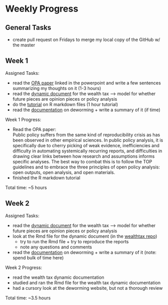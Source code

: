 # Weekly Progress

## General Tasks
- create pull request on Fridays to merge my local copy of the GitHub w/ the master

## Week 1
Assigned Tasks:
- read the [OPA paper](https://osf.io/preprints/metaarxiv/jnyqh) linked in the powerpoint and write a few sentences summarizing my thoughts on it (1-3 hours)
- read the [dynamic document](http://wealthtaxsimulator.org/analysis/) for the wealth tax --> model for whether future pieces are opinion pieces or policy analysis
- do the [tutorial](https://resources.rstudio.com/the-essentials-of-data-science/getting-started-with-r-markdown-60-02) on R markdown files (1 hour tutorial)
- read the [documentation](https://www.evidenceaction.org/dewormtheworld-2/) on deworming + write a summary of it (if time)


Week 1 Progress:
- Read the OPA paper:  
Public policy suffers from the same kind of reproducibility crisis as has been observed in other empirical sciences. In public policy analysis, it is specifically due to cherry picking of weak evidence, inefficiencies and difficulty in automating systemically recurring reports, and difficulties in drawing clear links between how research and assumptions informs specific analyses. The best way to combat this is to follow the TOP guidelines and to embrace the three principles of open policy analysis: open outputs, open analysis, and open materials.
- finished the R markdown tutorial  

Total time: ~5 hours

## Week 2
Assigned Tasks:
- read the [dynamic document](http://wealthtaxsimulator.org/analysis/) for the wealth tax --> model for whether future pieces are opinion pieces or policy analysis
- look at the Rmd file for the dynamic document (in the [wealthtax repo](https://github.com/oriajia/opa-wealthtax/tree/master/code/dynamic_doc))
  - try to run the Rmd file + try to reproduce the reports
  - note any questions and comments
- read the [documentation](https://www.evidenceaction.org/dewormtheworld-2/) on deworming + write a summary of it (note: spend bulk of time here)

Week 2 Progress:
- read the wealth tax dynamic documentation
- studied and ran the Rmd file for the wealth tax dynamic documentation
- had a cursory look at the deworming website, but not a thorough review

Total time: ~3.5 hours
